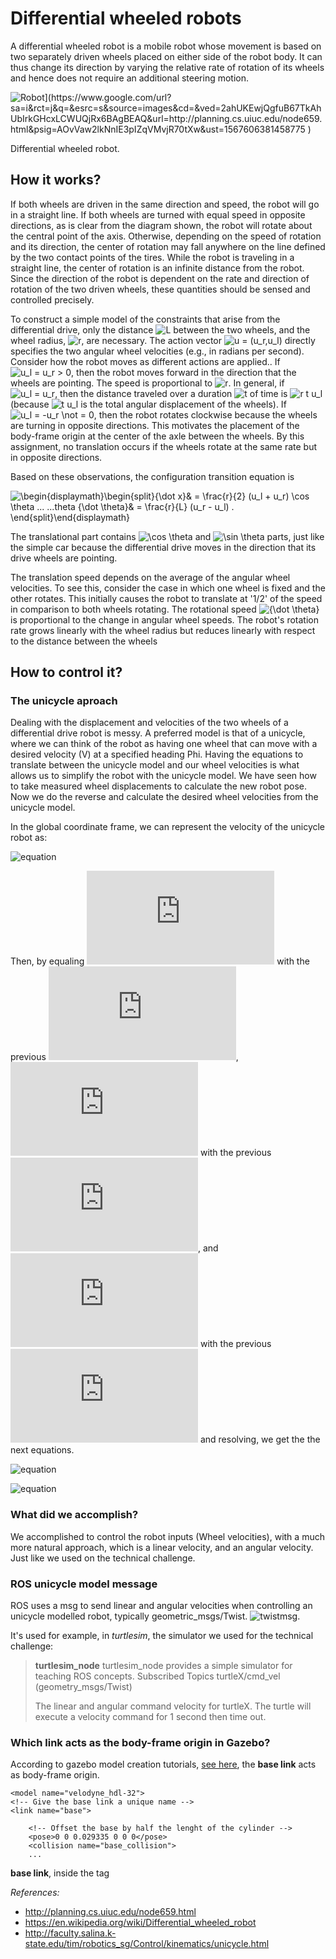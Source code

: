 # Differential wheeled robots

A differential wheeled robot is a mobile robot whose movement is based on two separately driven wheels placed on either side of the robot body. It can thus change its direction by varying the relative rate of rotation of its wheels and hence does not require an additional steering motion.

![Robot\](https://www.google.com/url?sa=i&rct=j&q=&esrc=s&source=images&cd=&ved=2ahUKEwjQgfuB67TkAhUbIrkGHcxLCWUQjRx6BAgBEAQ&url=http://planning.cs.uiuc.edu/node659.html&psig=AOvVaw2lkNnIE3pIZqVMvjR70tXw&ust=1567606381458775 )](http://planning.cs.uiuc.edu/img5518.gif)

Differential wheeled robot.

## How it works?

If both wheels are driven in the same direction and speed, the robot will go in a straight line. If both wheels are turned with equal speed in opposite directions, as is clear from the diagram shown, the robot will rotate about the central point of the axis. Otherwise, depending on the speed of rotation and its direction, the center of rotation may fall anywhere on the line defined by the two contact points of the tires. While the robot is traveling in a straight line, the center of rotation is an infinite distance from the robot. Since the direction of the robot is dependent on the rate and direction of rotation of the two driven wheels, these quantities should be sensed and controlled precisely.

To construct a simple model of the constraints that arise from the differential drive, only the distance ![ L](http://planning.cs.uiuc.edu/img83.gif) between the two wheels, and the wheel radius, ![ r](http://planning.cs.uiuc.edu/img165.gif), are necessary. The action vector ![ u = (u_r,u_l)](http://planning.cs.uiuc.edu/img5520.gif) directly specifies the two angular wheel velocities (e.g., in radians per second). Consider how the robot moves as different actions are applied.. If ![ u_l = u_r > 0](http://planning.cs.uiuc.edu/img5521.gif), then the robot moves forward in the direction that the wheels are pointing. The speed is proportional to ![ r](http://planning.cs.uiuc.edu/img165.gif). In general, if ![ u_l = u_r](http://planning.cs.uiuc.edu/img5522.gif), then the distance traveled over a duration ![t](http://planning.cs.uiuc.edu/img1142.gif) of time is ![ r t u_l](http://planning.cs.uiuc.edu/img5523.gif) (because ![ t u_l](http://planning.cs.uiuc.edu/img5524.gif) is the total angular displacement of the wheels). If ![u_l = -u_r \not = 0](http://planning.cs.uiuc.edu/img5525.gif), then the robot rotates clockwise because the wheels are turning in opposite directions. This motivates the placement of the body-frame origin at the center of the axle between the wheels. By this assignment, no translation occurs if the wheels rotate at the same rate but in opposite directions.

Based on these observations, the configuration transition equation is

![\begin{displaymath}\begin{split}{\dot x}& = \frac{r}{2} (u_l + u_r) \cos \theta ...
...theta  {\dot \theta}& = \frac{r}{L} (u_r - u_l) . \end{split}\end{displaymath}](http://planning.cs.uiuc.edu/img5526.gif)

The translational part contains ![ \cos \theta](http://planning.cs.uiuc.edu/img1449.gif) and ![ \sin \theta](http://planning.cs.uiuc.edu/img1450.gif) parts, just like the simple car because the differential drive moves in the direction that its drive wheels are pointing.

The translation speed depends on the average of the angular wheel velocities. To see this, consider the case in which one wheel is fixed and the other rotates. This initially causes the robot to translate at '1/2' of the speed in comparison to both wheels rotating. The rotational speed ![ {\dot \theta}](http://planning.cs.uiuc.edu/img5488.gif) is proportional to the change in angular wheel speeds. The robot's rotation rate grows linearly with the wheel radius but reduces linearly with respect to the distance between the wheels

## How to control it?

### The unicycle aproach

Dealing with the displacement and velocities of the two wheels of a differential drive robot is messy. A preferred model is that of a unicycle, where we can think of the robot as having one wheel that can move with a desired velocity (V) at a specified heading Phi. Having the equations to translate between the unicycle model and our wheel velocities is what allows us to simplify the robot with the unicycle model. We have seen how to take measured wheel displacements to calculate the new robot pose. Now we do the reverse and calculate the desired wheel velocities from the unicycle model.

In the global coordinate frame, we can represent the velocity of the unicycle robot as:

![equation](http://faculty.salina.k-state.edu/tim/robotics_sg/_images/math/e046ca1e68836f8e625d09ea0f176463ad4c6045.png)

Then, by equaling ![xdot](http://latex.codecogs.com/gif.latex?%5Cdot%7Bx%7D) with the previous ![xdot](http://latex.codecogs.com/gif.latex?%5Cdot%7Bx%7D), ![ydot](http://latex.codecogs.com/gif.latex?%5Cdot%7By%7D) with the previous ![ydot](http://latex.codecogs.com/gif.latex?%5Cdot%7By%7D), and ![phidot](http://latex.codecogs.com/gif.latex?%5Cdot%7B%5Ctheta%7D) with the previous ![phidot](http://latex.codecogs.com/gif.latex?%5Cdot%7B%5Ctheta%7D) and resolving, we get the the next equations.

![equation](http://faculty.salina.k-state.edu/tim/robotics_sg/_images/math/2e3995d40e5d1670a32e4cbbfe33976197314804.png)

![equation](http://faculty.salina.k-state.edu/tim/robotics_sg/_images/math/bc15602adc2e28b3b4b22539d068feee0aff81ea.png)

### What did we accomplish?

We accomplished to control the robot inputs (Wheel velocities), with a much more natural approach, which is a linear velocity, and an angular velocity. Just like we used on the technical challenge.

### ROS unicycle model message

ROS uses a msg to send linear and angular velocities when controlling an unicycle modelled robot, typically geometric_msgs/Twist.
![twistmsg](https://i.imgur.com/7qeO86L.png=50%).

It's used for example, in *turtlesim*, the simulator we used for the technical challenge:

>**turtlesim_node**
>turtlesim_node provides a simple simulator for teaching ROS concepts.
>Subscribed Topics
>turtleX/cmd_vel (geometry_msgs/Twist)
>
>The linear and angular command velocity for turtleX. The turtle will execute a velocity command for 1 second then time out.

### Which link acts as the body-frame origin in Gazebo?

According to gazebo model creation tutorials, [see here](http://gazebosim.org/tutorials?cat=guided_i&tut=guided_i1), the **base link** acts as body-frame origin.

    <model name="velodyne_hdl-32">
    <!-- Give the base link a unique name -->
    <link name="base">

        <!-- Offset the base by half the lenght of the cylinder -->
        <pose>0 0 0.029335 0 0 0</pose>
        <collision name="base_collision">
        ...

**base link**, inside the <model> tag

*References:*

* <http://planning.cs.uiuc.edu/node659.html>
* <https://en.wikipedia.org/wiki/Differential_wheeled_robot>
* <http://faculty.salina.k-state.edu/tim/robotics_sg/Control/kinematics/unicycle.html>
